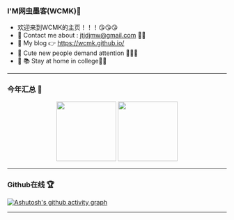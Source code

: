 ### I'M网虫墨客(WCMK)🐛 

- 欢迎来到WCMK的主页！！！😘😘😘
- 📧 Contact me about : jtjdjmw@gmail.com 👨‍💻
- 💬 My blog 👉 https://wcmk.github.io/
- 🐎 Cute new people demand attention 👀👀👀
- 🏫 📚 Stay at home in college🧑‍🎓 
---
### 今年汇总 🌟
<div align="center"> <img height="137px" src="https://github-readme-stats.vercel.app/api?username=WCMK&hide_title=true&hide_border=true&show_icons=trueline_height=21&text_color=000&icon_color=000&bg_color=0,ea6161,ffc64d,fffc4d,52fa5a&theme=graywhite" /> <img  height="137px" src="https://github-readme-stats.vercel.app/api/top-langs/?username=WCMK&hide_title=true&hide_border=true&layout=compact&langs_count=6&text_color=000&icon_color=fff&bg_color=0,52fa5a,4dfcff,c64dff&theme=graywhite" /> </div>

---
### Github在线 🏆


[![Ashutosh's github activity graph](https://github-readme-activity-graph.cyclic.app/graph?username=WCMK&theme=vue)](https://github.com/WCMK/github-readme-activity-graph)

---
<!--
**WCMK/WCMK** is a ✨ _special_ ✨ repository because its `README.md` (this file) appears on your GitHub profile.

Here are some ideas to get you started:

- 🔭 I’m currently working on ...
- 🌱 I’m currently learning ...
- 👯 I’m looking to collaborate on ...
- 🤔 I’m looking for help with ...
- 💬 Ask me about ...
- 📫 How to reach me: ...
- 😄 Pronouns: ...
- ⚡ Fun fact: ...
-->

